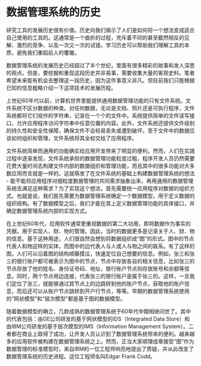 # 数据管理系统的历史

研究工具的发展历史很有价值。历史向我们揭示了人们是如何将一个想法变成适合自己使用的工具的。这通常是一个曲折的过程，充斥着不同的甚至截然相反的见解、激烈的竞争、以及一次又一次的试错。学习历史可以帮助我们理解工具的本质，避免我们重蹈前人的覆辙。

数据管理系统的发展历史已经超过了半个世纪，里面有很多精彩的故事和发人深思的观点。但是，要挖掘和重现这段历史并非易事，需要收集大量的客观史料。笔者希望未来能有机会去整理这一段历史，因为这件事意义非凡。但目前我们只能根据已知的信息粗略介绍一下这项技术的发展历程。

上世纪60年代以前，计算机世界里能提供通用数据管理功能的只有文件系统。文件系统不区分数据的种类。对任何数据，无论是文档、照片还是可执行程序，文件系统都将它们视作的字符串，记录在一个个的文件中。系统提供简单的文件读写接口，允许应用程序访问字符串中任意位置的内容。此外，文件系统还提供文件级别的持久性和安全性保障，确保文件不会轻易丢失或遭到破坏。至于文件中的数据应该如何组织和管理，文件系统将其全权交给了应用程序。

文件系统简单而通用的功能确实给应用开发带来了明显的便利。然而，人们在实践过程中逐渐发现，文件系统承担的数据管理功能粒度过粗，程序开发人员仍然需要花费大量时间去构建文件内部的数据组织和管理功能，而且其中的很多功能对大多数应用而言就是一样的。这就萌发了在文件系统的基础上构建数据管理系统的想法 - 能不能将应用程序对细粒度数据管理的共同需求抽象出来，再用通用的数据管理系统去满足这种需求？为了实现这个想法，首先需要统一应用程序对数据的组织方式。也就是说，我们首先需要为数据管理系统确定一个数据模型，用于定义数据的组织结构。有了数据模型之后，我们才能在其上定义数据管理功能的具体接口，并确定数据管理系统内部的实现方式。

在上世纪60年代，应用软件通常更重视数据的第二大功用，即将数据作为事实的凭据，用于实现人、财、物的管理。因此，当时的数据更多是记录关于人、财、物的信息。基于这种用途，人们很自然会想到将数据组织成“图”的形式。图中的节点代表人和物这样的实体，而图中的边代表人与人或人与物之间的联系。有了这样的图，人们可以沿着图的结构顺藤摸瓜，快速定位自己想要的信息。例如，张三和张三的银行账户都可被表示为图中的节点，节点中存放各自的相关信息，比如张三的节点存放了他的姓名、身份证号码、地址，银行账户节点则存放账号和余额等信息。同时，两个节点用边连接，代表张三的银行账户是属于张三的。这样，一旦我们定位了张三，就能够通过其节点上的边跳转到他的账户节点，获取他的账户信息，而后还可以从账户节点跳转到开户行节点，等等。早期的数据管理系统使用的“网状模型”和“层次模型”都是基于图的数据模型。

随着数据模型的确立，几款成熟的数据管理系统于60年代中期相继问世了。其中的代表包括：由GE公司研发的基于网状模型的IDS（Integrated Data Store）和由IBM公司研发的基于层次模型的IMS（Information Management System）。二者都在商业上取得了成功，让开发人员认识到了数据管理系统带来的便利。越来越多的应用软件被构建在数据管理系统之上。然而，正当大家顺理成章接受“图”作为数据管理的标准模型时，来自IBM的一位工程师响亮地提出了质疑，并从此改变了数据管理系统的历史进程。这位工程师名叫Edgar Frank Codd。
